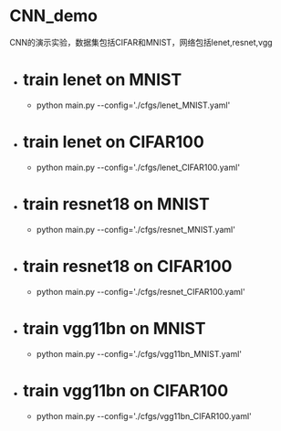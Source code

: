 # CNN_demo
CNN的演示实验，数据集包括CIFAR和MNIST，网络包括lenet,resnet,vgg

- # train lenet on MNIST
  - python main.py --config='./cfgs/lenet_MNIST.yaml'
  
- # train lenet on CIFAR100
  - python main.py --config='./cfgs/lenet_CIFAR100.yaml'
  
- # train resnet18 on MNIST
  - python main.py --config='./cfgs/resnet_MNIST.yaml'
  
- # train resnet18 on CIFAR100
  - python main.py --config='./cfgs/resnet_CIFAR100.yaml'
  
- # train vgg11bn on MNIST
  - python main.py --config='./cfgs/vgg11bn_MNIST.yaml'
  
- # train vgg11bn on CIFAR100
  - python main.py --config='./cfgs/vgg11bn_CIFAR100.yaml'
